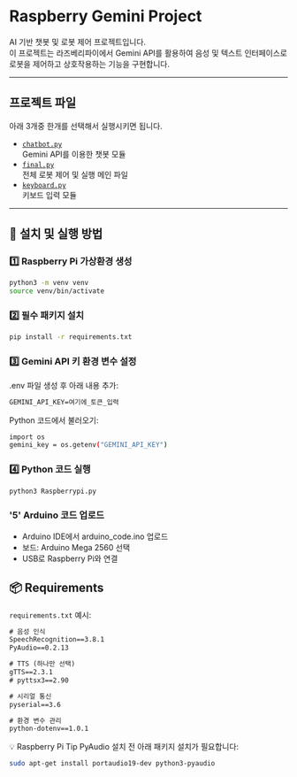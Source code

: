 # Raspberry Gemini Project

AI 기반 챗봇 및 로봇 제어 프로젝트입니다.  
이 프로젝트는 라즈베리파이에서 Gemini API를 활용하여 음성 및 텍스트 인터페이스로 로봇을 제어하고 상호작용하는 기능을 구현합니다.

---

## 프로젝트 파일
아래 3개중 한개를 선택해서 실행시키면 됩니다.
- [`chatbot.py`](https://github.com/CTMasdf/raspberry_gemini_project/blob/main/chatbot.py)  
  Gemini API를 이용한 챗봇 모듈
- [`final.py`](https://github.com/CTMasdf/raspberry_gemini_project/blob/main/final.py)  
  전체 로봇 제어 및 실행 메인 파일
- [`keyboard.py`](https://github.com/CTMasdf/raspberry_gemini_project/blob/main/keyboard.py)  
  키보드 입력 모듈

---

## 🚀 설치 및 실행 방법

### 1️⃣ Raspberry Pi 가상환경 생성
```bash
python3 -m venv venv
source venv/bin/activate
```
### 2️⃣ 필수 패키지 설치
```bash
pip install -r requirements.txt
```

### 3️⃣ Gemini API 키 환경 변수 설정
.env 파일 생성 후 아래 내용 추가:
```txt
GEMINI_API_KEY=여기에_토큰_입력
```

Python 코드에서 불러오기:
```bash
import os
gemini_key = os.getenv("GEMINI_API_KEY")
```

### 4️⃣ Python 코드 실행
```bash
python3 Raspberrypi.py
```
### '5' Arduino 코드 업로드
- Arduino IDE에서 arduino_code.ino 업로드
- 보드: Arduino Mega 2560 선택
- USB로 Raspberry Pi와 연결

## 📦 Requirements

`requirements.txt` 예시:

```txt
# 음성 인식
SpeechRecognition==3.8.1
PyAudio==0.2.13

# TTS (하나만 선택)
gTTS==2.3.1
# pyttsx3==2.90

# 시리얼 통신
pyserial==3.6

# 환경 변수 관리
python-dotenv==1.0.1
```
💡 Raspberry Pi Tip
PyAudio 설치 전 아래 패키지 설치가 필요합니다:
```bash
sudo apt-get install portaudio19-dev python3-pyaudio
```
